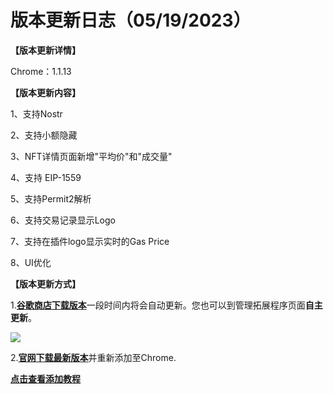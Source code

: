 # 版本更新日志（05/19/2023）

**【版本更新详情】**

Chrome：1.1.13



**【版本更新内容】**

1、支持Nostr&#x20;

2、支持小额隐藏&#x20;

3、NFT详情页面新增"平均价"和"成交量"&#x20;

4、支持 EIP-1559&#x20;

5、支持Permit2解析&#x20;

6、支持交易记录显示Logo&#x20;

7、支持在插件logo显示实时的Gas Price&#x20;

8、UI优化



**【版本更新方式】**

1.[**谷歌商店下载版本**](https://chrome.google.com/webstore/detail/tokenpocket/mfgccjchihfkkindfppnaooecgfneiii?hl=zh-CN)一段时间内将会自动更新。您也可以到管理拓展程序页面**自主更新**。

![](<../../.gitbook/assets/组 5.png>)

2.[**官网下载最新版本**](broken-reference)并重新添加至Chrome.

[**点击查看添加教程**](https://help.tokenpocket.pro/cn/extension-wallet/faq/installation-tutorial)
